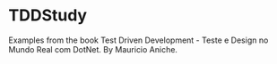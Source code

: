 # TDDStudy
Examples from the book Test Driven Development - Teste e Design no Mundo Real com DotNet. By Mauricio Aniche.
